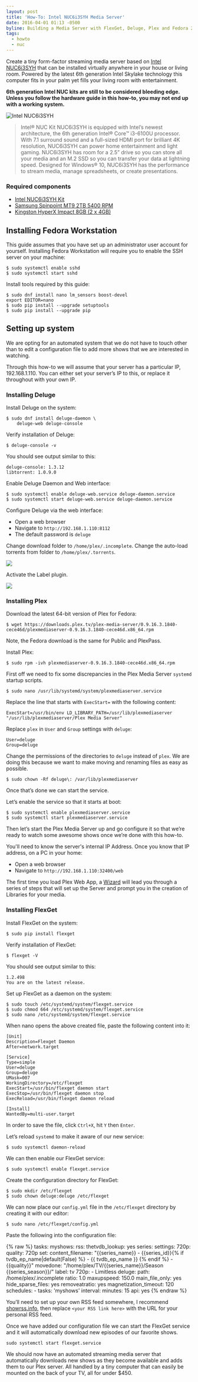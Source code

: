 ```yaml
---
layout: post
title: 'How-To: Intel NUC6i3SYH Media Server'
date: 2016-04-01 01:13 -0500
byline: Building a Media Server with FlexGet, Deluge, Plex and Fedora 24
tags:
  - howto
  - nuc
---
```

Create a tiny form-factor streaming media server based on [Intel NUC6i3SYH](http://www.intel.com/content/www/us/en/nuc/nuc-kit-nuc6i3syh.html) that can be installed virtually anywhere in your house or living room. Powered by the latest 6th generation Intel Skylake technology this computer fits in your palm yet fills your living room with entertainment.

**6th generation Intel NUC kits are still to be considered bleeding edge. Unless you follow the hardware guide in this how-to, you may not end up with a working system.**

![](/public/img/posts/2016/03/NUC6i3SYH.png "Intel NUC6i3SYH")

> Intel® NUC Kit NUC6i3SYH is equipped with Intel’s newest architecture, the 6th generation Intel® Core™ i3-6100U processor. With 7.1 surround sound and a full-sized HDMI port for brilliant 4K resolution, NUC6i3SYH can power home entertainment and light gaming. NUC6i3SYH has room for a 2.5” drive so you can store all your media and an M.2 SSD so you can transfer your data at lightning speed. Designed for Windows® 10, NUC6i3SYH has the performance to stream media, manage spreadsheets, or create presentations.

### Required components

- [Intel NUC6i3SYH Kit](http://www.newegg.com/Product/Product.aspx?Item=N82E16856102146)
- [Samsung Spinpoint MT9 2TB 5400 RPM](http://www.newegg.com/Product/Product.aspx?Item=N82E16822178627)
- [Kingston HyperX Impact 8GB (2 x 4GB)](http://www.newegg.com/Product/Product.aspx?Item=N82E16820104587)

## Installing Fedora Workstation

This guide assumes that you have set up an administrator user account for yourself. Installing Fedora Workstation will require you to enable the SSH server on your machine:

	$ sudo systemctl enable sshd
	$ sudo systemctl start sshd

Install tools required by this guide:

	$ sudo dnf install nano lm_sensors boost-devel
	export EDITOR=nano
	$ sudo pip install --upgrade setuptools
	$ sudo pip install --upgrade pip

## Setting up system

We are opting for an automated system that we do not have to touch other than to edit a configuration file to add more shows that we are interested in watching.

Through this how-to we will assume that your server has a particular IP, 192.168.1.110. You can either set your server’s IP to this, or replace it throughout with your own IP.

### Installing Deluge

Install Deluge on the system:

	$ sudo dnf install deluge-daemon \
		deluge-web deluge-console

Verify installation of Deluge:

	$ deluge-console -v

You should see output similar to this:

	deluge-console: 1.3.12
	libtorrent: 1.0.9.0

Enable Deluge Daemon and Web interface:

	$ sudo systemctl enable deluge-web.service deluge-daemon.service
	$ sudo systemctl start deluge-web.service deluge-daemon.service

Configure Deluge via the web interface:

* Open a web browser
* Navigate to `http://192.168.1.110:8112`
* The default password is `deluge`

Change download folder to `/home/plex/.incomplete`. Change the auto-load torrents from folder to `/home/plex/.torrents`.

![](/public/img/posts/2016/04/deluge-dir-config.png)

Activate the Label plugin.

![](/public/img/posts/2016/04/deluge-plugin-config.png)

### Installing Plex

Download the latest 64-bit version of Plex for Fedora:

	$ wget https://downloads.plex.tv/plex-media-server/0.9.16.3.1840-cece46d/plexmediaserver-0.9.16.3.1840-cece46d.x86_64.rpm

Note, the Fedora download is the same for Public and PlexPass.

Install Plex:

	$ sudo rpm -ivh plexmediaserver-0.9.16.3.1840-cece46d.x86_64.rpm

First off we need to fix some discrepancies in the Plex Media Server `systemd` startup scripts.

	$ sudo nano /usr/lib/systemd/system/plexmediaserver.service

Replace the line that starts with `ExecStart=` with the following content:

	ExecStart=/usr/bin/env LD_LIBRARY_PATH=/usr/lib/plexmediaserver "/usr/lib/plexmediaserver/Plex Media Server"

Replace `plex` in `User` and `Group` settings with `deluge`:

	User=deluge
	Group=deluge

Change the permissions of the directories to `deluge` instead of `plex`. We are doing this because we want to make moving and renaming files as easy as possible.

	$ sudo chown -Rf deluge\: /var/lib/plexmediaserver

Once that’s done we can start the service.

Let’s enable the service so that it starts at boot:

	$ sudo systemctl enable plexmediaserver.service
	$ sudo systemctl start plexmediaserver.service

Then let’s start the Plex Media Server up and go configure it so that we’re ready to watch some awesome shows once we’re done with this how-to.

You'll need to know the server's internal IP Address. Once you know that IP address, on a PC in your home:

* Open a web browser
* Navigate to `http://192.168.1.110:32400/web`

The first time you load Plex Web App, a [Wizard](https://support.plex.tv/hc/en-us/articles/200288896) will lead you through a series of steps that will set up the Server and prompt you in the creation of Libraries for your media.

### Installing FlexGet

Install FlexGet on the system:

	$ sudo pip install flexget

Verify installation of FlexGet:

	$ flexget -V

You should see output similar to this:

	1.2.498
	You are on the latest release.

Set up FlexGet as a daemon on the system:

	$ sudo touch /etc/systemd/system/flexget.service
	$ sudo chmod 664 /etc/systemd/system/flexget.service
	$ sudo nano /etc/systemd/system/flexget.service

When nano opens the above created file, paste the following content into it:

	[Unit]
	Description=Flexget Daemon
	After=network.target

	[Service]
	Type=simple
	User=deluge
	Group=deluge
	UMask=007
	WorkingDirectory=/etc/flexget
	ExecStart=/usr/bin/flexget daemon start
	ExecStop=/usr/bin/flexget daemon stop
	ExecReload=/usr/bin/flexget daemon reload

	[Install]
	WantedBy=multi-user.target

In order to save the file, click `Ctrl+X`, hit `Y` then `Enter`.

Let’s reload `systemd` to make it aware of our new service:

	$ sudo systemctl daemon-reload

We can then enable our FlexGet service:

	$ sudo systemctl enable flexget.service

Create the configuration directory for FlexGet:

	$ sudo mkdir /etc/flexget
	$ sudo chown deluge:deluge /etc/flexget

We can now place our `config.yml` file in the `/etc/flexget` directory by creating it with our editor:

	$ sudo nano /etc/flexget/config.yml

Paste the following into the configuration file:

{% raw %}
	tasks:
	  myshows:
	    rss: <your RSS link here>
	    thetvdb_lookup: yes
	    series:
	      settings:
	        720p:
	          quality: 720p
	          set:
	            content_filename: "{{series_name}} - {{series_id}}{% if tvdb_ep_name|default(False) %} - {{ tvdb_ep_name }} {% endif %} - {{quality}}"
	            movedone: "/home/plex/TV/{{series_name}}/Season {{series_season}}/"
	            label: tv
	      720p:
	        - Limitless
	    deluge:
	      path: /home/plex/.incomplete
	      ratio: 1.0
	      maxupspeed: 150.0
	      main_file_only: yes
	      hide_sparse_files: yes
	      removeatratio: yes
	      magnetization_timeout: 120
	schedules:
	  - tasks: 'myshows'
	    interval:
	      minutes: 15
	api: yes
{% endraw %}

You’ll need to set up your own RSS feed somewhere, I recommend [showrss.info](http://showrss.info/), then replace `<your RSS link here>` with the URL for your personal RSS feed.

Once we have added our configuration file we can start the FlexGet service and it will automatically download new episodes of our favorite shows.

	sudo systemctl start flexget.service

We should now have an automated streaming media server that automatically downloads new shows as they become available and adds them to our Plex server. All handled by a tiny computer that can easily be mounted on the back of your TV, all for under $450.
